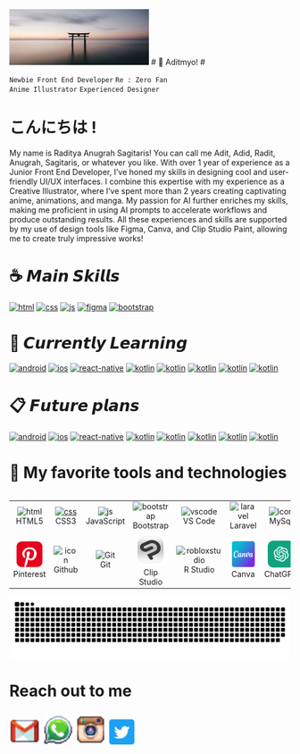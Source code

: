 <!--suppress HtmlDeprecatedAttribute -->
<img src="https://raw.githubusercontent.com/RaS-Png/RaS-Png/main/tori2.png" alt="html" height="100" width="250" title="HTML5 documentaion">
# 🍞 Aditmyo! #

`Newbie Front End Developer`
`Re : Zero Fan`
<br/>
`Anime Illustrator`
`Experienced Designer`

<div>

# こんにちは ! #
My name is Raditya Anugrah Sagitaris! You can call me Adit, Adid, Radit, Anugrah, Sagitaris, or whatever you like. With over 1 year of experience as a Junior Front End Developer, I’ve honed my skills in designing cool and user-friendly UI/UX interfaces. I combine this expertise with my experience as a Creative Illustrator, where I’ve spent more than 2 years creating captivating anime, animations, and manga. My passion for AI further enriches my skills, making me proficient in using AI prompts to accelerate workflows and produce outstanding results. All these experiences and skills are supported by my use of design tools like Figma, Canva, and Clip Studio Paint, allowing me to create truly impressive works!

</div>

# ☕ 𝙈𝙖𝙞𝙣 𝙎𝙠𝙞𝙡𝙡𝙨 #


<a href="https://www.w3schools.com/html/"><img src="https://skillicons.dev/icons?i=html" alt="html" height="100" title="HTML5 documentaion"></a>
<a href="https://www.w3schools.com/css/"><img src="https://skillicons.dev/icons?i=css" alt="css" height="100" title="CSS documentation"></a>
<a href="https://www.w3schools.com/js/"><img src="https://skillicons.dev/icons?i=js" alt="js" height="100" title="JS documentation"></a>
<a href="https://www.digidop.fr/en/figma/documentation"><img src="https://skillicons.dev/icons?i=figma" alt="figma" height="100" title="Figma documentation"></a>
<a href="https://getbootstrap.com/docs/4.1/getting-started/introduction/"><img src="https://skillicons.dev/icons?i=bootstrap" alt="bootstrap" height="100" title="Bootstrap documentation"></a>

# 📔 𝘾𝙪𝙧𝙧𝙚𝙣𝙩𝙡𝙮 𝙇𝙚𝙖𝙧𝙣𝙞𝙣𝙜 #


<a href="https://developer.android.com/reference"><img src="https://skillicons.dev/icons?i=js" alt="android" height="100" title="Android reference"></a>
<a href="https://https://ios.cfw.guide/"><img src="https://techstack-generator.vercel.app/python-icon.svg" alt="ios" height="100" title="iOS reference"></a>
<a href="https://reactnative.dev/docs/getting-started"><img src="https://techstack-generator.vercel.app/react-icon.svg" alt="react-native" height="100" title="React-Native documentation"></a>
<a href="https://kotlinlang.org/docs/home.html"><img src="https://skillicons.dev/icons?i=laravel" alt="kotlin" height="100" title="Kotlin documentation"></a>
<a href="https://kotlinlang.org/docs/home.html"><img src="https://skillicons.dev/icons?i=php" alt="kotlin" height="100" title="Kotlin documentation"></a>
<a href="https://kotlinlang.org/docs/home.html"><img src="https://skillicons.dev/icons?i=tailwind" alt="kotlin" height="100" title="Kotlin documentation"></a>
<a href="https://kotlinlang.org/docs/home.html"><img src="https://skillicons.dev/icons?i=mysql" alt="kotlin" height="100" title="Kotlin documentation"></a>
<a href="https://kotlinlang.org/docs/home.html"><img src="https://skillicons.dev/icons?i=robloxstudio" alt="kotlin" height="100" title="Kotlin documentation"></a>

# 📋 𝙁𝙪𝙩𝙪𝙧𝙚 𝙥𝙡𝙖𝙣𝙨 #


<a href="https://developer.android.com/reference"><img src="https://skillicons.dev/icons?i=vue" alt="android" height="100" title="Android reference"></a>
<a href="https://https://ios.cfw.guide/"><img src="https://skillicons.dev/icons?i=angular" alt="ios" height="100" title="iOS reference"></a>
<a href="https://reactnative.dev/docs/getting-started"><img src="https://skillicons.dev/icons?i=jquery" alt="react-native" height="100" title="React-Native documentation"></a>
<a href="https://kotlinlang.org/docs/home.html"><img src="https://skillicons.dev/icons?i=nodejs" alt="kotlin" height="100" title="Kotlin documentation"></a>
<a href="https://kotlinlang.org/docs/home.html"><img src="https://skillicons.dev/icons?i=nestjs" alt="kotlin" height="100" title="Kotlin documentation"></a>
<a href="https://kotlinlang.org/docs/home.html"><img src="https://skillicons.dev/icons?i=nextjs" alt="kotlin" height="100" title="Kotlin documentation"></a>
<a href="https://kotlinlang.org/docs/home.html"><img src="https://skillicons.dev/icons?i=java" alt="kotlin" height="100" title="Kotlin documentation"></a>
<a href="https://kotlinlang.org/docs/home.html"><img src="https://skillicons.dev/icons?i=kotlin" alt="kotlin" height="100" title="Kotlin documentation"></a>


# 🤍 My favorite tools and technologies
<div style="display: flex; align-items: flex-start; align: center">
<table align="center">
  <tr>
    <td align="center" width="96">
        <img src="https://skillicons.dev/icons?i=html" alt="html" width="48" height="48" />
      <br>HTML5
    </td>
    <td align="center" width="96">
      <a href="#macropower-tech">
        <img src="https://skillicons.dev/icons?i=css" alt="css" width="48" height="48" />
      </a>
      <br>CSS3
    </td>
    <td align="center" width="96">
        <img src="https://skillicons.dev/icons?i=js" alt="js" width="48" height="48" />
      <br>JavaScript
    </td>
    <td align="center" width="96">
        <img src="https://skillicons.dev/icons?i=bootstrap" alt="bootstrap" width="48" height="48" />
      <br>Bootstrap
    </td>
    <td align="center" width="96">
        <img src="https://skillicons.dev/icons?i=vscode" alt="vscode" width="48" height="48" />
      <br>VS Code
    </td>
    <td align="center" width="96">
        <img src="https://skillicons.dev/icons?i=laravel" alt="laravel" width="48" height="48" />
      <br>Laravel
    </td>
    <td align="center" width="96">
        <img src="https://skillicons.dev/icons?i=mysql" alt="icon" width="48" height="48" />
      <br>MySql
    </td>
    <td align="center" width="96">
        <img src="https://skillicons.dev/icons?i=tailwind" alt="tailwind" width="48" height="48" />
      <br>tailwind
    </td>
    <td align="center" width="96">
        <img src="https://skillicons.dev/icons?i=figma" alt="figma" width="48" height="48" />
      <br>Figma
    </td>
  </tr>
  <tr>
  <td align="center" width="96">
        <img src="./assets/pinterest3.png" alt="pinterest width="48" height="48" />
      <br>Pinterest
    <td align="center" width="96">
        <img src="https://skillicons.dev/icons?i=github" alt="icon" width="48" height="48" />
      <br>Github
    </td>
    <td align="center" width="96"> 
        <img src="https://skillicons.dev/icons?i=git" width="48" height="48" alt="Git" />
      <br>Git
    </td>
    <td align="center"  width="96">
        <img src="./assets/csp.png" width="58" height="58" alt="CSP" />
      <br>Clip Studio
    </td>
    <td align="center"  width="96">
        <img src="https://skillicons.dev/icons?i=robloxstudio" width="48" height="48" alt="robloxstudio" />
      <br>R Studio
    </td>
    <td align="center" width="96">
        <img src="./assets/canva2.png" width="52" height="48" alt="canva" />
      <br>Canva
    </td>
    <td align="center"  width="96">
        <img src="./assets/gpt.svg" width="48" height="48" alt="ChatGPT" />
      <br>ChatGPT
    </td>
  
  </tr>
</table>
<br>


</div>


<img src="https://github.com/Platane/snk/raw/output/github-contribution-grid-snake.svg" alt="e" style="max-width: 100%;">


# Reach out to me #
<a href="mailto:radietsagitaris@gmail.com"><img src="./assets/gmail.svg" alt="Gmail" height="50" title="Send mail"></a>
<a href="https://t.me/princegoblintech"><img src="./assets/whatsapp.svg" alt="Whatsapp" height="55" title="Send message"></a>
<a href="https://www.instagram.com/adit.sketch?igsh=MWhrMmk4NGNxN2s2Zg=="><img src="./assets/insta.svg" alt="insta" height="60" title="Instagram profile"></a>
<a href="https://x.com/aditmyo"><img src="./assets/twit.svg" alt="Twitter" height="45" title="Twitter profile"></a>
